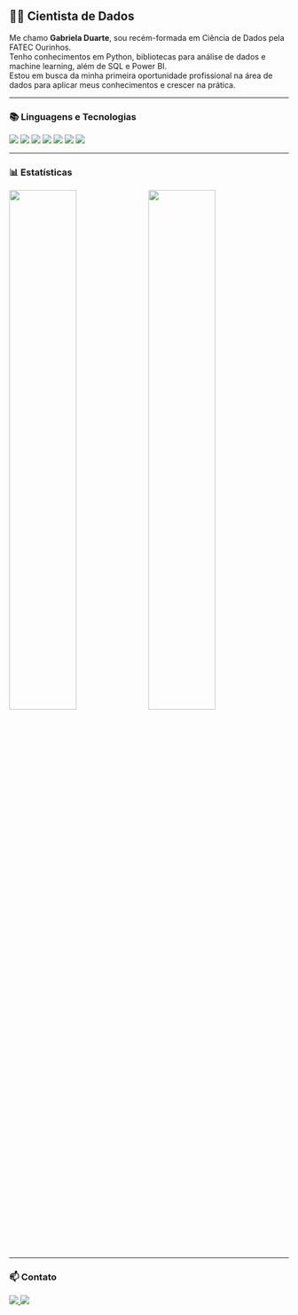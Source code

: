 <h2><strong>👩‍💻 Cientista de Dados</strong></h2>

Me chamo **Gabriela Duarte**, sou recém-formada em Ciência de Dados pela FATEC Ourinhos.  
Tenho conhecimentos em Python, bibliotecas para análise de dados e machine learning, além de SQL e Power BI.  
Estou em busca da minha primeira oportunidade profissional na área de dados para aplicar meus conhecimentos e crescer na prática.

---

### 📚 Linguagens e Tecnologias

<p align="left">
  <img src="https://img.shields.io/badge/Python-3776AB?style=flat&logo=python&logoColor=white" />
  <img src="https://img.shields.io/badge/Pandas-150458?style=flat&logo=pandas&logoColor=white" />
  <img src="https://img.shields.io/badge/Seaborn-9A1B76?style=flat" />
  <img src="https://img.shields.io/badge/Matplotlib-11557C?style=flat" />
  <img src="https://img.shields.io/badge/Scikit--learn-F7931E?style=flat&logo=scikit-learn&logoColor=white" />
  <img src="https://img.shields.io/badge/SQL-4479A1?style=flat&logo=mysql&logoColor=white" />
  <img src="https://img.shields.io/badge/Power%20BI-F2C811?style=flat&logo=powerbi&logoColor=black" />
</p>

---

### 📊 Estatísticas

<p align="left">
  <img src="https://github-readme-stats.vercel.app/api?username=Dealice2003&show_icons=true&theme=midnight-purple" width="49%" />
  <img src="https://github-readme-stats.vercel.app/api/top-langs/?username=Dealice2003&layout=compact&theme=midnight-purple" width="49%" />
</p>

---

### 📫 Contato

<p align="left">
  <a href="https://www.linkedin.com/in/SEU-LINKEDIN" target="_blank">
    <img src="https://img.shields.io/badge/-LinkedIn-blue?style=flat&logo=linkedin&logoColor=white" />
  </a>
  <a href="mailto:SEUEMAIL@gmail.com">
    <img src="https://img.shields.io/badge/-Gmail-D14836?style=flat&logo=gmail&logoColor=white" />
  </a>
</p>
